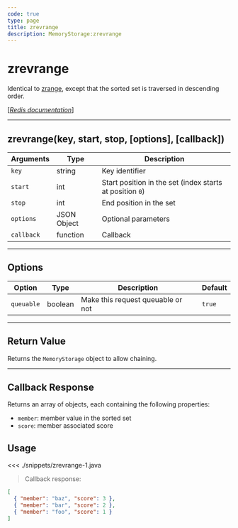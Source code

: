 ```yaml
---
code: true
type: page
title: zrevrange
description: MemoryStorage:zrevrange
---
```


# zrevrange

Identical to [zrange](/sdk/java/2/core-classes/memory-storage/zrange), except that the sorted set is traversed in descending order.

[[_Redis documentation_]](https://redis.io/commands/zrevrange)

---

## zrevrange(key, start, stop, [options], [callback])

| Arguments  | Type        | Description                                              |
| ---------- | ----------- | -------------------------------------------------------- |
| `key`      | string      | Key identifier                                           |
| `start`    | int         | Start position in the set (index starts at position `0`) |
| `stop`     | int         | End position in the set                                  |
| `options`  | JSON Object | Optional parameters                                      |
| `callback` | function    | Callback                                                 |

---

## Options

| Option     | Type    | Description                       | Default |
| ---------- | ------- | --------------------------------- | ------- |
| `queuable` | boolean | Make this request queuable or not | `true`  |

---

## Return Value

Returns the `MemoryStorage` object to allow chaining.

---

## Callback Response

Returns an array of objects, each containing the following properties:

- `member`: member value in the sorted set
- `score`: member associated score

## Usage

<<< ./snippets/zrevrange-1.java

> Callback response:

```json
[
  { "member": "baz", "score": 3 },
  { "member": "bar", "score": 2 },
  { "member": "foo", "score": 1 }
]
```
